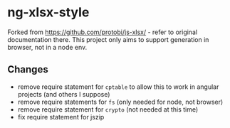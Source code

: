 # ng-xlsx-style

Forked from https://github.com/protobi/js-xlsx/ - refer to original documentation there.
This project only aims to support generation in browser, not in a node env.

## Changes

* remove require statement for `cptable` to allow this to work in angular projects (and others I suppose)
* remove require statements for `fs` (only needed for node, not browser)
* remove require statement for `crypto` (not needed at this time)
* fix require statement for jszip
